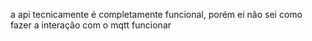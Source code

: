 a api tecnicamente é completamente funcional, porém ei não sei como fazer a interação com o mqtt funcionar